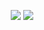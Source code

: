 <p align="center">
  <img src="https://travis-ci.org/NicholasJacques/side_work.svg?branch=travis_ci">
  <img src="https://coveralls.io/repos/github/NicholasJacques/side_work/badge.svg?branch=master)](https://coveralls.io/github/NicholasJacques/side_work?branch=master">
</p>